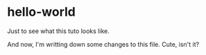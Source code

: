 # hello-world
Just to see what this tuto looks like.

And now, I'm writting down some changes to this file. Cute, isn't it?
